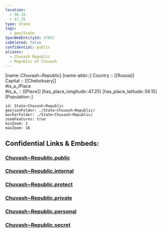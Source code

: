 ```yaml
---
location:
  - 56.15
  - 47.25
type: State
tags:
  - geo/State
SpocWebEntityId: 37057
isDeleted: false
confidential: public
aliases:
  - Chuvash Republic
  - Republic of Chuvash 
---
```

[name::Chuvash~Republic] 
[name-abbr::] 
Country :: [[Russia]]  
Capital :: [[Cheboksary]]  
#is_a_/Place  
#is_a_ :: [[Place]] 
[has_place_longitude::47.25] 
[has_place_latitude::56.15] 
[Population::] 



```leaflet
id: State~Chuvash~Republic
geojsonFolder: ./State~Chuvash~Republic/
markerFolder: ./State~Chuvash~Republic/
zoomFeatures: true 
minZoom: 2 
maxZoom: 18
```


## Confidential Links & Embeds: 

### [Chuvash~Republic.public](/_public/\Earth\Continent\Europe\Europe~East\Russia\Russia~VolgaChuvash~Republic.public.md) 

### [Chuvash~Republic.internal](/_internal/\Earth\Continent\Europe\Europe~East\Russia\Russia~VolgaChuvash~Republic.internal.md) 

### [Chuvash~Republic.protect](/_protect/\Earth\Continent\Europe\Europe~East\Russia\Russia~VolgaChuvash~Republic.protect.md) 

### [Chuvash~Republic.private](/_private/\Earth\Continent\Europe\Europe~East\Russia\Russia~VolgaChuvash~Republic.private.md) 

### [Chuvash~Republic.personal](/_personal/\Earth\Continent\Europe\Europe~East\Russia\Russia~VolgaChuvash~Republic.personal.md) 

### [Chuvash~Republic.secret](/_secret/\Earth\Continent\Europe\Europe~East\Russia\Russia~VolgaChuvash~Republic.secret.md)

